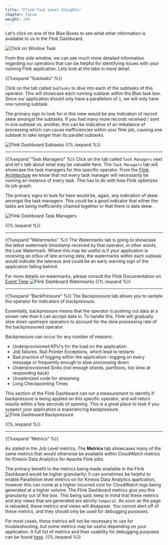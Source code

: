 ```yaml
---
title: "Flink Task Level Insights"
chapter: false
weight: 240
---
```


Let's click on one of the Blue Boxes to see what other information is available to us in the Flink Dashboard.

   ![Click on Window Task](/images/flink-on-kda/click-on-window-box.gif)

   From this side window, we can see much more detailed information regarding our operators that can be helpful for identifying issues with your running Flink application. Lets look at the tabs in more detail.

   {{%expand "Subtasks" %}}

   Click on the tab called `SubTasks` to dive into each of the subtasks of this operator. This will showcase each running subtask within the Blue task box. Since our application should only have a parallelism of `1`, we will only have one running subtask. 

   The primary sign to look for in this view would be any indication of record skew amongst the subtasks. If you had many more records received / sent in one subtask vs. another, this can be indicative of an imbalance of processing which can cause inefficiencies within your flink job, causing one subtask to take longer than its parallel subtasks.

   ![Flink Dashboard Subtasks](/images/flink-on-kda/flink-dashboard-operator-subtasks.png?classes=border,shadow)
   {{% /expand %}}

-----------------------------------



   {{%expand "Task Managers" %}} 
  Click on the tab called `Task Managers` next and let's talk about what may be valuable here. The `Task Managers` tab will showcase the task managers for this specific operator. From the [Flink Architecture](https://ci.apache.org/projects/flink/flink-docs-stable/concepts/flink-architecture.html#anatomy-of-a-flink-cluster) we know that not every task manager will necessarily be running an instance of every task. This has to do with how Flink optimizes its job graph. 

  The primary signs to look for here would be, again, any indication of skew amongst the task managers. This could be a good indicator that either the tasks are being inefficiently chained together or that there is data skew. 

  ![Flink Dashboard Task Managers](/images/flink-on-kda/flink-dashboard-task-managers.png?classes=border,shadow)

   {{% /expand %}}

-----------------------------------



  {{%expand "Watermarks" %}} 
  The Watermarks tab is going to showcase the latest watermark timestamp received by that operator, in other words, the Low Watermark. Where this may be useful is if your application is receiving an influx of late arriving data, the watermarks within each subtask would indicate the lateness and could be an early warning sign of the application falling behind.

   For more details on watermarks, please consult the Flink Documentation on [Event Time](https://ci.apache.org/projects/flink/flink-docs-release-1.12/dev/event_time.html)
  ![Flink Dashboard Watermarks](/images/flink-on-kda/flink-dashboard-watermarks.png?classes=border,shadow)
  {{% /expand %}}

-----------------------------------

   {{%expand "BackPressure" %}}
   The Backpressure tab allows you to sample the operator for indicators of *backpressure*. 

   Essentially, backpressure means that the operator is pushing out data at a slower rate than it can accept data in. To handle this, Flink will gradually slow down upstream operators to account for the slow processing rate of the backpressured operator.

   Backpressure can occur for any number of reasons:
   - Underprovisioned KPU's for the load on the application
   - Job failures, Null Pointer Exceptions, which lead to restarts
   - Bad practice of logging within the application--logging on every message or frequently enough to slow processing down
   - Underprovisioned Sinks (not enough shards, partitions, too slow at responding back)
   - Unoptimized code for streaming
   - Long Checkpointing Times

This section of the Flink Dashboard can run a measurement to identify if backpressure is being applied on this specific operator, and will return results within a few seconds of opening. This is a great place to look if you suspect your application is experiencing backpressure.
![Flink Dashboard Backpressure](/images/flink-on-kda/flink-dashboard-backpressure.png?classes=shadow,border)

   {{% /expand %}}

-----------------------------------

   {{%expand "Metrics" %}}

  As stated in the Job Level metrics, The **Metrics** tab showcases many of the same metrics that would otherwise be available within CloudWatch metrics for Kinesis Data Analytics for Apache Flink jobs. 

The primary benefit to the metrics being made available in the Flink Dashboard would be higher granularity: It can sometimes be helpful to enable Parallelism level metrics on for Kinesis Data Analytics application, however this can come at a higher incurred cost for CloudWatch logs being generated at a higher volume. The Flink Dashboard metrics give you this granularity out of the box. This being said, keep in mind that these metrics and any views that are generated are strictly `temporal`. As soon as the page is reloaded, these metrics and views will disappear. You cannot alert off of these metrics, and they should only be used for debugging purposes.

For most cases, these metrics will not be necessary to use for troubleshooting, but some metrics may be useful depending on your application. A full list of metrics and their usability for debugging purposes can be found [here](https://ci.apache.org/projects/flink/flink-docs-stable/ops/metrics.html#system-metrics).
   {{% /expand %}}


